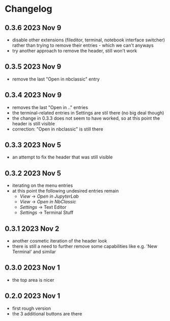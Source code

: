 # Changelog

## 0.3.6 2023 Nov 9

* disable other extensions (fileditor, terminal, notebook interface switcher)
  rather than trying to remove their entries - which we can't anyways
* try another approach to remove the header, still won't work

## 0.3.5 2023 Nov 9

* remove the last "Open in nbclassic" entry

## 0.3.4 2023 Nov 9

* removes the last "Open in .." entries
* the terminal-related entries in Settings are stil there (no big deal though)
* the change in 0.3.3 does not seem to have worked, so at this point the header is still visible
* correction: "Open in nbclassic" is still there

## 0.3.3 2023 Nov 5

* an attempt to fix the header that was still visible

## 0.3.2 2023 Nov 5

* iterating on the menu entries
* at this point the following undesired entries remain
  * *View* -> *Open in JupyterLab*
  * *View* -> *Open in NbClassic*
  * *Settings* -> Text Editor
  * *Settings* -> Terminal Stuff

## 0.3.1 2023 Nov 2

* another cosmetic iteration of the header look
* there is still a need to further remove some
  capabilities like e.g. 'New Terminal' and similar

## 0.3.0 2023 Nov 1

* the top area is nicer

## 0.2.0 2023 Nov 1

* first rough version
* the 3 additional buttons are there
